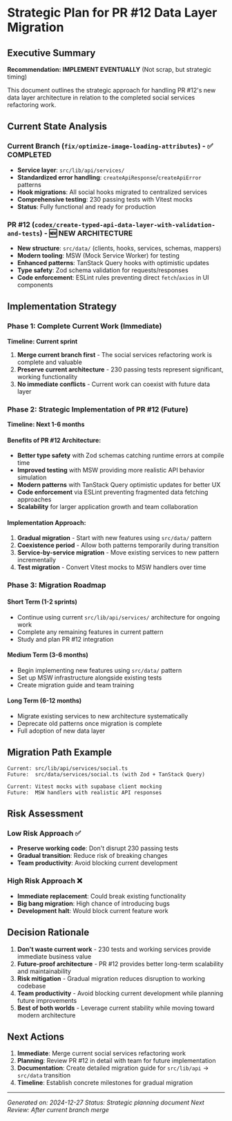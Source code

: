 # Strategic Plan for PR #12 Data Layer Migration

## Executive Summary

**Recommendation: IMPLEMENT EVENTUALLY** (Not scrap, but strategic timing)

This document outlines the strategic approach for handling PR #12's new data layer architecture in relation to the completed social services refactoring work.

## Current State Analysis

### Current Branch (`fix/optimize-image-loading-attributes`) - ✅ COMPLETED
- **Service layer**: `src/lib/api/services/`
- **Standardized error handling**: `createApiResponse`/`createApiError` patterns
- **Hook migrations**: All social hooks migrated to centralized services
- **Comprehensive testing**: 230 passing tests with Vitest mocks
- **Status**: Fully functional and ready for production

### PR #12 (`codex/create-typed-api-data-layer-with-validation-and-tests`) - 🆕 NEW ARCHITECTURE
- **New structure**: `src/data/` (clients, hooks, services, schemas, mappers)
- **Modern tooling**: MSW (Mock Service Worker) for testing
- **Enhanced patterns**: TanStack Query hooks with optimistic updates
- **Type safety**: Zod schema validation for requests/responses
- **Code enforcement**: ESLint rules preventing direct `fetch`/`axios` in UI components

## Implementation Strategy

### Phase 1: Complete Current Work (Immediate)
**Timeline: Current sprint**

1. **Merge current branch first** - The social services refactoring work is complete and valuable
2. **Preserve current architecture** - 230 passing tests represent significant, working functionality
3. **No immediate conflicts** - Current work can coexist with future data layer

### Phase 2: Strategic Implementation of PR #12 (Future)
**Timeline: Next 1-6 months**

#### Benefits of PR #12 Architecture:
- **Better type safety** with Zod schemas catching runtime errors at compile time
- **Improved testing** with MSW providing more realistic API behavior simulation
- **Modern patterns** with TanStack Query optimistic updates for better UX
- **Code enforcement** via ESLint preventing fragmented data fetching approaches
- **Scalability** for larger application growth and team collaboration

#### Implementation Approach:
1. **Gradual migration** - Start with new features using `src/data/` pattern
2. **Coexistence period** - Allow both patterns temporarily during transition
3. **Service-by-service migration** - Move existing services to new pattern incrementally
4. **Test migration** - Convert Vitest mocks to MSW handlers over time

### Phase 3: Migration Roadmap

#### Short Term (1-2 sprints)
- Continue using current `src/lib/api/services/` architecture for ongoing work
- Complete any remaining features in current pattern
- Study and plan PR #12 integration

#### Medium Term (3-6 months)
- Begin implementing new features using `src/data/` pattern
- Set up MSW infrastructure alongside existing tests
- Create migration guide and team training

#### Long Term (6-12 months)
- Migrate existing services to new architecture systematically
- Deprecate old patterns once migration is complete
- Full adoption of new data layer

## Migration Path Example

```
Current: src/lib/api/services/social.ts
Future:  src/data/services/social.ts (with Zod + TanStack Query)

Current: Vitest mocks with supabase client mocking
Future:  MSW handlers with realistic API responses
```

## Risk Assessment

### Low Risk Approach ✅
- **Preserve working code**: Don't disrupt 230 passing tests
- **Gradual transition**: Reduce risk of breaking changes
- **Team productivity**: Avoid blocking current development

### High Risk Approach ❌
- **Immediate replacement**: Could break existing functionality
- **Big bang migration**: High chance of introducing bugs
- **Development halt**: Would block current feature work

## Decision Rationale

1. **Don't waste current work** - 230 tests and working services provide immediate business value
2. **Future-proof architecture** - PR #12 provides better long-term scalability and maintainability
3. **Risk mitigation** - Gradual migration reduces disruption to working codebase
4. **Team productivity** - Avoid blocking current development while planning future improvements
5. **Best of both worlds** - Leverage current stability while moving toward modern architecture

## Next Actions

1. **Immediate**: Merge current social services refactoring work
2. **Planning**: Review PR #12 in detail with team for future implementation
3. **Documentation**: Create detailed migration guide for `src/lib/api` → `src/data` transition
4. **Timeline**: Establish concrete milestones for gradual migration

---

*Generated on: 2024-12-27*
*Status: Strategic planning document*
*Next Review: After current branch merge*